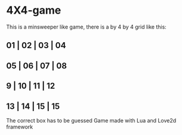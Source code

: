 # 4X4-game
This is a minsweeper like game, there is a by 4 by 4 grid like this:

01 | 02 | 03 | 04
-----------------
05 | 06 | 07 | 08
-----------------
9 | 10 | 11 | 12
-----------------
13 | 14 | 15 | 15
-----------------
The correct box has to be guessed
Game made with Lua and Love2d framework
